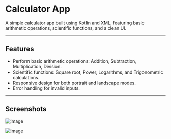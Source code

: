 # Calculator App

A simple calculator app built using Kotlin and XML, featuring basic arithmetic operations, scientific functions, and a clean UI.

---

## Features
- Perform basic arithmetic operations: Addition, Subtraction, Multiplication, Division.
- Scientific functions: Square root, Power, Logarithms, and Trigonometric calculations.
- Responsive design for both portrait and landscape modes.
- Error handling for invalid inputs.

---

## Screenshots
![image](https://github.com/user-attachments/assets/65c3c688-e9fd-4553-8915-8cec716c38b2)

![image](https://github.com/user-attachments/assets/959b8ee6-f6b0-4a7f-b902-770dd286729a)

 
